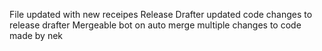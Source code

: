 File updated with new receipes
Release Drafter updated
code changes to release drafter
Mergeable bot on auto merge 
multiple changes to code made by nek
